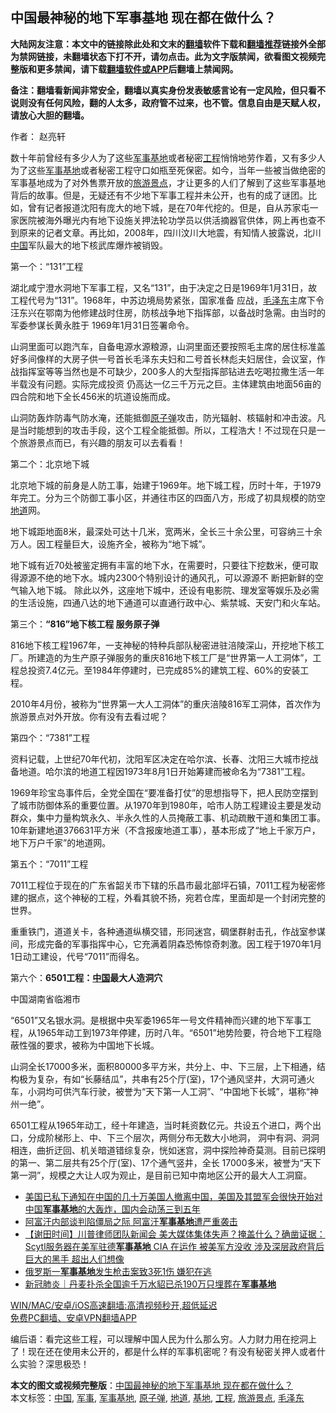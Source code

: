  <h2>中国最神秘的地下军事基地 现在都在做什么？</h2> <p class="notice"><b>大陆网友注意：本文中的链接除此处和文末的<a href="https://github.com/bannedbook/fanqiang" >翻墙</a>软件下载和<a href="https://github.com/killgcd/justmysocks/blob/master/README.md">翻墙推荐</a>链接外全部为禁网链接，未翻墙状态下打不开，请勿点击。此为文字版禁闻，欲看图文视频完整版和更多禁闻，请下载<a href="https://github.com/bannedbook/fanqiang">翻墙软件或APP</a>后翻墙上禁闻网。</p><p>备注：翻墙看新闻非常安全，翻墙以真实身份发表敏感言论有一定风险，但只看不说则没有任何风险，翻的人太多，政府管不过来，也不管。信息自由是天赋人权，请放心大胆的翻墙。</b></p>  <div class="entry"> <p>作者： 赵亮轩</p> <p>数十年前曾经有多少人为了这些<a href="https://www.bannedbook.org/bnews/tag/%E5%86%9B%E4%BA%8B/" class="st_tag internal_tag" rel="tag" title="标签 军事 下的日志">军事</a><a href="https://www.bannedbook.org/bnews/tag/%E5%9F%BA%E5%9C%B0/" class="st_tag internal_tag" rel="tag" title="标签 基地 下的日志">基地</a>或者秘密<a href="https://www.bannedbook.org/bnews/tag/%E5%B7%A5%E7%A8%8B/" class="st_tag internal_tag" rel="tag" title="标签 工程 下的日志">工程</a>悄悄地劳作着，又有多少人 为了这些<a href="https://www.bannedbook.org/bnews/tag/%E5%86%9B%E4%BA%8B%E5%9F%BA%E5%9C%B0/" class="st_tag internal_tag" rel="tag" title="标签 军事基地 下的日志">军事基地</a>或者秘密工程守口如瓶至死保密。如今，当年一些被当做绝密的军事基地成为了对外售票开放的<a href="https://www.bannedbook.org/bnews/tag/%E6%97%85%E6%B8%B8%E6%99%AF%E7%82%B9/" class="st_tag internal_tag" rel="tag" title="标签 旅游景点 下的日志">旅游景点</a>，才让更多的人们了解到了这些军事基地背后的故事。但是，无疑还有不少地下军事工程并未公开，也有的成了谜团。比如，曾有记者报道沈阳有庞大的地下城，是在70年代挖的。但是，自从苏家屯一家医院被海外曝光内有地下设施关押法轮功学员以供活摘器官供体，网上再也查不到原来的记者文章。再比如，2008年，四川汶川大地震，有知情人披露说，北川<span class='wp_keywordlink_affiliate'><a href="https://www.bannedbook.org/" title="中国" target="_blank">中国</a></span>军队最大的地下核武库爆炸被销毁。</p> <p>第一个：“131”工程</p> <p>湖北咸宁澄水洞地下军事工程，又名“131”，由于决定之日是1969年1月31日，故工程代号为“131”。1968年，中苏边境局势紧张，国家准备 应战，<a href="https://www.bannedbook.org/bnews/tag/%e6%af%9b%e6%b3%bd%e4%b8%9c/" class="st_tag internal_tag" rel="tag" title="标签 毛泽东 下的日志">毛泽东</a>主席下令汪东兴在鄂南为他修建战时住房，防核战争地下指挥部，以备战时急需。由当时的军委参谋长黄永胜于 1969年1月31日签署命令。</p> <p>山洞里面可以跑汽车，自备电源水源粮源，山洞里面还要按照毛主席的居住标准盖好多间像样的大房子供一号首长毛泽东夫妇和二号首长林彪夫妇居住，会议室，作战指挥室等等当然也是不可缺少，200多人的大型指挥部钻进去吃喝拉撒生活一年半载没有问题。实际完成投资 仍高达一亿三千万元之巨。主体建筑由地面56亩的四合院和地下全长456米的坑道设施而成。</p> <p>山洞防轰炸防毒气防水淹，还能抵御<a href="https://www.bannedbook.org/bnews/tag/%e5%8e%9f%e5%ad%90%e5%bc%b9/" class="st_tag internal_tag" rel="tag" title="标签 原子弹 下的日志">原子弹</a>攻击，防光辐射、核辐射和冲击波。凡是当时能想到的攻击手段，这个工程全能抵御。所以，工程浩大！不过现在只是一个旅游景点而已，有兴趣的朋友可以去看看！</p>  <p>第二个：北京地下城</p> <p>北京地下城的前身是人防工事，始建于1969年。地下城工程，历时十年，于1979年完工。分为三个防御工事小区，并通往市区的四面八方，形成了初具规模的防空<a href="https://www.bannedbook.org/bnews/tag/%E5%9C%B0%E9%81%93/" class="st_tag internal_tag" rel="tag" title="标签 地道 下的日志">地道</a>网。</p> <p>地下城距地面8米，最深处可达十几米，宽两米，全长三十余公里，可容纳三十余万人。因工程量巨大，设施齐全，被称为“地下城”。</p> <p>地下城有近70处被鉴定拥有丰富的地下水，在需要时，只要往下挖数米，便可取得源源不绝的地下水。城内2300个特别设计的通风孔，可以源源不 断把新鲜的空气输入地下城。 除此以外，这座地下城中，还设有电影院、理发室等娱乐及必需的生活设施，四通八达的地下通道可以直通行政中心、紫禁城、天安门和火车站。</p> <p>第三个：<strong>“816”地下核工程 服务原子弹</strong></p> <p>816地下核工程1967年，一支神秘的特种兵部队秘密进驻涪陵深山，开挖地下核工厂。所建造的为生产原子弹服务的重庆816地下核工厂是“世界第一人工洞体”，工程总投资7.4亿元。至1984年停建时，已完成85%的建筑工程、60%的安装工程。</p>  <p>2010年4月份，被称为“世界第一大人工洞体”的重庆涪陵816军工洞体，首次作为旅游景点对外开放。你有没有去看过呢？</p> <p>第四个：“7381”工程</p> <p>资料记载，上世纪70年代初，沈阳军区决定在哈尔滨、长春、沈阳三大城市挖战备地道。哈尔滨的地道工程因1973年8月1日开始筹建而被命名为“7381”工程。</p> <p>1969年珍宝岛事件后，全党全国在“要准备打仗”的思想指导下，把人民防空摆到了城市防御体系的重要位置。从1970年到1980年，哈市人防工程建设主要是发动群众，集中力量构筑永久、半永久性的人员掩蔽工事、机动疏散干道和集团工事。10年新建地道376631平方米（不含报废地道工事），基本形成了“地上千家万户，地下万户千家”的地道网。</p> <p>第五个：“7011”工程</p> <p>7011工程位于现在的广东省韶关市下辖的乐昌市最北部坪石镇，7011工程为秘密修建的据点，这个神秘的工程，外看其貌不扬，宛若仓库，里面却是一个封闭完整的世界。</p>  <p>重重铁门，道道关卡，各种通道纵横交错，形同迷宫，碉堡群射击孔，作战室参谋间，形成完备的军事指挥中心，它充满着阴森恐怖惊奇刺激。因工程于1970年1月1日动工建设，代号“7011”而得名。</p> <p>第六个：<strong>6501工程：<a href="https://www.bannedbook.org/bnews/tag/%E4%B8%AD%E5%9B%BD/" class="st_tag internal_tag" rel="tag" title="标签 中国 下的日志">中国</a>最大人造洞穴</strong></p> <p>中国湖南省临湘市</p> <p>“6501”又名银水洞。是根据中央军委1965年一号文件精神而兴建的地下军事工程，从1965年动工到1973年停建，历时八年。“6501”地势险要，符合地下工程隐蔽性强的要求，被称为中国地下长城。</p> <p>山洞全长17000多米，面积80000多平方米，共分上、中、下三层，上下相通，结构极为复杂，有如“长藤结瓜”，共串有25个厅(室)，17个通风坚井，大洞可通火车，小洞均可供汽车行驶，被誉为“天下第一人工洞”、“中国地下长城”，堪称“神州一绝”。</p> <p>6501工程从1965年动工，经十年建造，当时耗资数亿元。共设五个进口，两个出口，分成阶梯形上、中、下三个层次，两侧分布无数大小地洞， 洞中有洞、洞洞相连，曲折迂回、机关暗道错综复杂，恍如迷宫，洞中探险神奇莫测。目前已探明的第一、第二层共有25个厅(室)、17个通气竖井，全长 17000多米，被誉为“天下第一洞”，规模之大让人叹为观止，是目前已知中南地区公开的最大人工洞窟。</p>  <ul class='op-related-articles' title='相关阅读'> <li><a href='https://www.bannedbook.org/bnews/bannedvideo/20201206/1448200.html' target='_blank'>美国已私下通知在中国的几十万美国人撤离中国，美国及其盟军会很快开始对中国<b>军事基地</b>的大轰炸，国内会动荡三到五年</a></li> <li><a href='https://www.bannedbook.org/bnews/worldnews/20201130/1439230.html' target='_blank'>阿富汗内部谈判陷僵局之际 阿富汗<b>军事基地</b>遭严重袭击</a></li> <li><a href='https://www.bannedbook.org/bnews/bannedvideo/20201122/1435131.html' target='_blank'>【谢田时间】川普律师团队新闻会 美大媒体集体失声？掩盖什么？确凿证据： Scytl服务器在美军驻德<b>军事基地</b> CIA 在运作 被美军方没收 涉及深层政府背后巨大的黑手 超出人们想像</a></li> <li><a href='https://www.bannedbook.org/bnews/baitai/20201109/1428305.html' target='_blank'>俄罗斯一<b>军事基地</b>发生枪击案致3死1伤 嫌犯在逃</a></li> <li><a href='https://www.bannedbook.org/bnews/baitai/20201108/1427962.html' target='_blank'>新冠肺炎｜丹麦扑杀全国逾千万水貂已杀190万只埋葬在<b>军事基地</b></a></li> </ul> <p class="texttj"> <a href="https://github.com/bannedbook/fanqiang/wiki/V2ray%E6%9C%BA%E5%9C%BA" target="_blank">WIN/MAC/安卓/iOS高速翻墙:高清视频秒开,超低延迟</a><br/> <a href="https://github.com/bannedbook/fanqiang/wiki/%E7%A6%81%E9%97%BB%E7%BD%91%E5%AE%89%E5%8D%93%E7%BF%BB%E5%A2%99%E6%96%B0%E9%97%BBAPP" target="_blank">免费PC翻墙、安卓VPN翻墙APP</a></p><p>编后语：看完这些工程，可以理解中国人民为什么那么穷。人力财力用在挖洞上了！现在还在使用未公开的，都是什么样的军事机密呢？有没有秘密关押人或者什么实验？深思极恐！</p><a name='sharetosocial'></a>       <div><b>本文的图文或视频完整版</b>：<a href='https://www.bannedbook.org/bnews/comments/20201219/1450816.html'>中国最神秘的地下军事基地 现在都在做什么？</a></div>  </div><!--END ENTRY--> <div class="postfooter"> <div>本文标签：<a href="https://www.bannedbook.org/bnews/tag/%E4%B8%AD%E5%9B%BD/" rel="tag">中国</a>, <a href="https://www.bannedbook.org/bnews/tag/%E5%86%9B%E4%BA%8B/" rel="tag">军事</a>, <a href="https://www.bannedbook.org/bnews/tag/%E5%86%9B%E4%BA%8B%E5%9F%BA%E5%9C%B0/" rel="tag">军事基地</a>, <a href="https://www.bannedbook.org/bnews/tag/%e5%8e%9f%e5%ad%90%e5%bc%b9/" rel="tag">原子弹</a>, <a href="https://www.bannedbook.org/bnews/tag/%E5%9C%B0%E9%81%93/" rel="tag">地道</a>, <a href="https://www.bannedbook.org/bnews/tag/%E5%9F%BA%E5%9C%B0/" rel="tag">基地</a>, <a href="https://www.bannedbook.org/bnews/tag/%E5%B7%A5%E7%A8%8B/" rel="tag">工程</a>, <a href="https://www.bannedbook.org/bnews/tag/%E6%97%85%E6%B8%B8%E6%99%AF%E7%82%B9/" rel="tag">旅游景点</a>, <a href="https://www.bannedbook.org/bnews/tag/%e6%af%9b%e6%b3%bd%e4%b8%9c/" rel="tag">毛泽东</a></div>  </div><!--END POSTFOOTER--> 